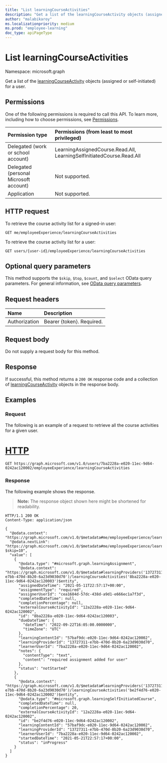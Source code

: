 ```yaml
---
title: "List learningCourseActivities"
description: "Get a list of the learningCourseActivity objects (assigned or self-initiated) for a user."
author: "malabikaroy"
ms.localizationpriority: medium
ms.prod: "employee-learning"
doc_type: apiPageType
---
```


# List learningCourseActivities

Namespace: microsoft.graph

Get a list of the [learningCourseActivity](../resources/learningcourseactivity.md) objects (assigned or self-initiated) for a user.

## Permissions

One of the following permissions is required to call this API. To learn more, including how to choose permissions, see [Permissions](/graph/permissions-reference).

| Permission type                        | Permissions (from least to most privileged)                           |
|:---------------------------------------|:----------------------------------------------------------------------|
| Delegated (work or school account)     | LearningAssignedCourse.Read.All, LearningSelfInitiatedCourse.Read.All |
| Delegated (personal Microsoft account) | Not supported.                                                        |
| Application                            | Not supported.                                                        |

## HTTP request

To retrieve the course activity list for a signed-in user:

<!-- {
  "blockType": "ignored"
}
-->
``` http
GET me/employeeExperience/learningCourseActivities
```

To retrieve the course activity list for a user:

<!-- {
  "blockType": "ignored"
}
-->
``` http
GET users/{user-id}/employeeExperience/learningCourseActivities
```

## Optional query parameters

This method supports the `$skip`, `$top`, `$count`, and `$select` OData query parameters. For general information, see [OData query parameters](/graph/query-parameters).

## Request headers

|Name|Description|
|:---|:---|
|Authorization|Bearer {token}. Required.|

## Request body

Do not supply a request body for this method.

## Response

If successful, this method returns a `200 OK` response code and a collection of [learningCourseActivity](../resources/learningcourseactivity.md) objects in the response body.

## Examples

### Request

The following is an example of a request to retrieve all the course activities for a given user.

# [HTTP](#tab/http)
<!-- {
  "blockType": "request",
  "name": "list_learningcourseactivity"
}
-->

``` http
GET https://graph.microsoft.com/v1.0/users/7ba2228a-e020-11ec-9d64-0242ac120002/employeeExperience/learningCourseActivities
```

### Response

The following example shows the response.

>**Note:** The response object shown here might be shortened for readability.

<!-- {
  "blockType": "response",
  "truncated": true,
  "@odata.type": "microsoft.graph.learningCourseActivity",
  "isCollection": true
}
-->

``` http
HTTP/1.1 200 OK
Content-Type: application/json

{
  "@odata.context": "https://graph.microsoft.com/v1.0/$metadata#me/employeeExperience/learningCourseActivities$entity",
  "@odata.nextLink": "https://graph.microsoft.com/v1.0/$metadata#me/employeeExperience/learningCourseActivities?$skip=10",
  "value": [
    {
      "@odata.type": "#microsoft.graph.learningAssignment",
      "@odata.context": "https://graph.microsoft.com/v1.0/$metadata#learningProviders('13727311-e7bb-470d-8b20-6a23d9030d70')/learningCourseActivities('8ba2228a-e020-11ec-9d64-0242ac120003')$entity",
      "assignedDateTime": "2021-05-11T22:57:17+00:00",
      "assignmentType": "required",
      "assignerUserId": "cea1684d-57dc-438d-a9d1-e666ec1a7f3d",
      "completedDateTime": null,
      "completionPercentage": null,
      "externalCourseActivityId": "12a2228a-e020-11ec-9d64-0242ac120002",
      "id": "8ba2228a-e020-11ec-9d64-0242ac120003",
      "dueDateTime": {
        "dateTime": "2022-09-22T16:05:00.0000000",
        "timeZone": "UTC"
      },
      "learningContentId": "57baf9dc-e020-11ec-9d64-0242ac120002",
      "learningProviderId": "13727311-e7bb-470d-8b20-6a23d9030d70",
      "learnerUserId": "7ba2228a-e020-11ec-9d64-0242ac120002",
      "notes": {
        "contentType": "text",
        "content": "required assignment added for user"
      },
      "status": "notStarted"
    },
    {
      "@odata.context": "https://graph.microsoft.com/v1.0/$metadata#learningProviders('13727311-e7bb-470d-8b20-6a23d9030d70')/learningCourseActivities('be2f4d76-e020-11ec-9d64-0242ac120002')$entity",
      "@odata.type": "#microsoft.graph.learningSelfInitiatedCourse",
      "completedDateTime": null,
      "completionPercentage": 20,
      "externalCourseActivityId": "12a2228a-e020-11ec-9d64-0242ac120002",
      "id": "be2f4d76-e020-11ec-9d64-0242ac120002",
      "learningContentId": "57baf9dc-e020-11ec-9d64-0242ac120002",
      "learningProviderId": "13727311-e7bb-470d-8b20-6a23d9030d70",
      "learnerUserId": "7ba2228a-e020-11ec-9d64-0242ac120002",
      "startedDateTime": "2021-05-21T22:57:17+00:00",
      "status": "inProgress"
    }
  ]
}
```


